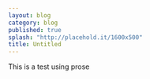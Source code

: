 ```yaml
---
layout: blog
category: blog
published: true
splash: "http://placehold.it/1600x500"
title: Untitled
---
```


This is a test using prose